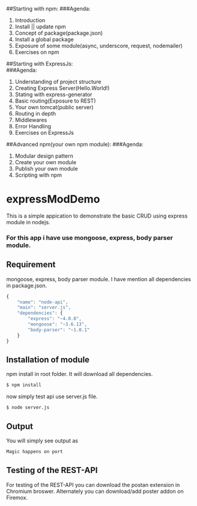 ##Starting with npm: 
###Agenda: 
1.  Introduction
2.  Install || update npm
3.  Concept of package(package.json)
4.  Install a global package
5.  Exposure of some module(async, underscore, request, nodemailer)
6.  Exercises on npm

##Starting with ExpressJs:  
###Agenda: 
1.  Understanding of project structure
2.  Creating Express Server(Hello.World!)
3.  Stating with express-generator
4.  Basic routing(Exposure to REST)
5.  Your own tomcat(public server)
6.  Routing in depth
7.  Middlewares
8.  Error Handling
9.  Exercises on ExpressJs


##Advanced npm(your own npm module): 
###Agenda: 
1.  Modular design pattern
2.  Create your own module
3.  Publish your own module
4.  Scripting with npm

expressModDemo
==============

This is a simple appication to demonstrate the basic CRUD using express module in nodejs. 


### For this app i have use mongoose, express, body parser module. 

Requirement
------------
mongoose, express, body parser module. I have mention all dependencies in package.json.

``` javascript
{
    "name": "node-api",
    "main": "server.js",
    "dependencies": {
        "express": "~4.0.0",
        "mongoose": "~3.6.13",
        "body-parser": "~1.0.1"
    }
}
```

Installation of module
------------
npm install in root folder. It will download all dependencies.

``` bash
$ npm install
```
now simply test api use server.js file. 

``` bash
$ node server.js 
```
Output
-------
You will simply see output as

``` bash
Magic happens on port
```
Testing of the REST-API
------------
For testing of the REST-API you can download the postan extension in Chromium broswer. Alternately you can download/add poster addon on Firemox.


[NodeJS]: http://nodejs.org
